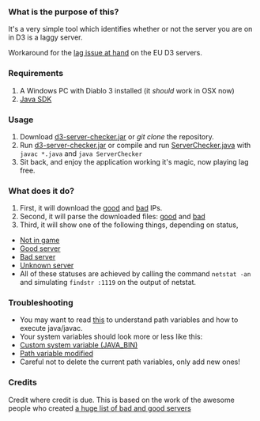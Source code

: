 ### What is the purpose of this?

It's a very simple tool which identifies whether or not the server you are on in D3 is a laggy server. 

Workaround for the [lag issue at hand](http://eu.battle.net/d3/en/forum/topic/8324862587) on the EU D3 servers.


### Requirements

1. A Windows PC with Diablo 3 installed (it *should* work in OSX now)
2. [Java SDK](http://www.oracle.com/technetwork/java/javase/downloads/jdk7-downloads-1880260.html)


### Usage
1. Download [d3-server-checker.jar](https://github.com/azgul/d3-server-checker/raw/master/d3-server-checker.jar) or *git clone* the repository.
2. Run [d3-server-checker.jar](https://github.com/azgul/d3-server-checker/raw/master/d3-server-checker.jar) or compile and run [ServerChecker.java](https://raw.github.com/azgul/d3-server-checker/master/ServerChecker.java) with `javac *.java` and `java ServerChecker`
3. Sit back, and enjoy the application working it's magic, now playing lag free.


### What does it do?
1. First, it will download the [good](https://raw.github.com/azgul/d3-server-checker/master/good) and [bad](https://raw.github.com/azgul/d3-server-checker/master/bad) IPs.
2. Second, it will parse the downloaded files: [good](https://raw.github.com/azgul/d3-server-checker/master/good) and [bad](https://raw.github.com/azgul/d3-server-checker/master/bad)
3. Third, it will show one of the following things, depending on status,  
  * [Not in game](https://www.dropbox.com/s/jf8sml7sctrw39y/Screenshot%202013-10-19%2018.39.32.png)
  * [Good server](https://www.dropbox.com/s/axzmfy868oy04lz/Screenshot%202013-10-19%2018.40.31.png)
  * [Bad server](https://www.dropbox.com/s/578vr9784co7ny0/Screenshot%202013-10-19%2018.39.54.png)
  * [Unknown server](https://www.dropbox.com/s/h1e9nnbvbagajoe/Screenshot%202013-10-19%2018.39.44.png)
  * All of these statuses are achieved by calling the command `netstat -an` and simulating `findstr :1119` on the output of netstat.


### Troubleshooting

* You may want to read [this](http://docs.oracle.com/javase/tutorial/essential/environment/paths.html) to understand path variables and how to execute java/javac.
* Your system variables should look more or less like this:
* [Custom system variable (JAVA_BIN)](https://www.dropbox.com/s/mt0qbo9kga22r5l/Screenshot%202013-10-18%2015.21.55.png)
* [Path variable modified](https://www.dropbox.com/s/11vukjocjdbt1qa/Screenshot%202013-10-18%2015.22.06.png)
* Careful not to delete the current path variables, only add new ones!


### Credits
Credit where credit is due. This is based on the work of the awesome people who created [a huge list of bad and good 
servers](http://goo.gl/noQAVc)
